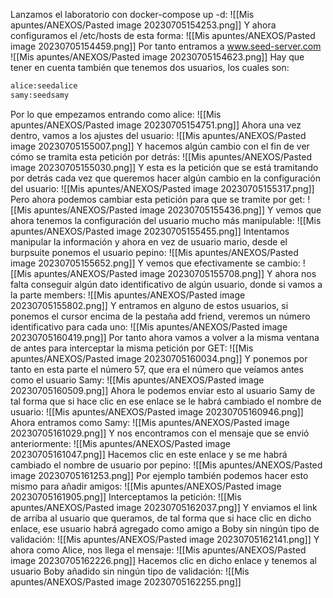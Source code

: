 Lanzamos el laboratorio con docker-compose up -d:
![[Mis apuntes/ANEXOS/Pasted image 20230705154253.png]]
Y ahora configuramos el /etc/hosts de esta forma:
![[Mis apuntes/ANEXOS/Pasted image 20230705154459.png]]
Por tanto entramos a www.seed-server.com
![[Mis apuntes/ANEXOS/Pasted image 20230705154623.png]]
Hay que tener en cuenta también que tenemos dos usuarios, los cuales son:
```bash
alice:seedalice
samy:seedsamy
```
Por lo que empezamos entrando como alice:
![[Mis apuntes/ANEXOS/Pasted image 20230705154751.png]]
Ahora una vez dentro, vamos a los ajustes del usuario:
![[Mis apuntes/ANEXOS/Pasted image 20230705155007.png]]
Y hacemos algún cambio con el fin de ver cómo se tramita esta petición por detrás:
![[Mis apuntes/ANEXOS/Pasted image 20230705155030.png]]
Y esta es la petición que se está tramitando por detrás cada vez que queremos hacer algún cambio en la configuración del usuario:
![[Mis apuntes/ANEXOS/Pasted image 20230705155317.png]]
Pero ahora podemos cambiar esta petición para que se tramite por get:
![[Mis apuntes/ANEXOS/Pasted image 20230705155436.png]]
Y vemos que ahora tenemos la configuración del usuario mucho más manipulable:
![[Mis apuntes/ANEXOS/Pasted image 20230705155455.png]]
Intentamos manipular la información y ahora en vez de usuario mario, desde el burpsuite ponemos el usuario pepino:
![[Mis apuntes/ANEXOS/Pasted image 20230705155652.png]]
Y vemos que efectivamente se cambio:
![[Mis apuntes/ANEXOS/Pasted image 20230705155708.png]]
Y ahora nos falta conseguir algún dato identificativo de algún usuario, donde si vamos a la parte members:
![[Mis apuntes/ANEXOS/Pasted image 20230705155802.png]]
Y entramos en alguno de estos usuarios, si ponemos el cursor encima de la pestaña add friend, veremos un número identificativo para cada uno:
![[Mis apuntes/ANEXOS/Pasted image 20230705160419.png]]
Por tanto ahora vamos a volver a la misma ventana de antes para interceptar la misma petición por GET:
![[Mis apuntes/ANEXOS/Pasted image 20230705160034.png]]
Y ponemos por tanto en esta parte el número 57, que era el número que veíamos antes como el usuario Samy:
![[Mis apuntes/ANEXOS/Pasted image 20230705160509.png]]
Ahora le podemos enviar esto al usuario Samy de tal forma que si hace clic en ese enlace se le habrá cambiado el nombre de usuario:
![[Mis apuntes/ANEXOS/Pasted image 20230705160946.png]]
Ahora entramos como Samy:
![[Mis apuntes/ANEXOS/Pasted image 20230705161029.png]]
Y nos encontramos con el mensaje que se envió anteriormente:
![[Mis apuntes/ANEXOS/Pasted image 20230705161047.png]]
Hacemos clic en este enlace y se me habrá cambiado el nombre de usuario por pepino:
![[Mis apuntes/ANEXOS/Pasted image 20230705161253.png]]
Por ejemplo también podemos hacer esto mismo para añadir amigos:
![[Mis apuntes/ANEXOS/Pasted image 20230705161905.png]]
Interceptamos la petición:
![[Mis apuntes/ANEXOS/Pasted image 20230705162037.png]]
Y enviamos el link de arriba al usuario que queramos, de tal forma que si hace clic en dicho enlace, ese usuario habrá agregado como amigo a Boby sin ningún tipo de validación:
![[Mis apuntes/ANEXOS/Pasted image 20230705162141.png]]
Y ahora como Alice, nos llega el mensaje:
![[Mis apuntes/ANEXOS/Pasted image 20230705162226.png]]
Hacemos clic en dicho enlace y tenemos al usuario Boby añadido sin ningún tipo de validación:
![[Mis apuntes/ANEXOS/Pasted image 20230705162255.png]]
